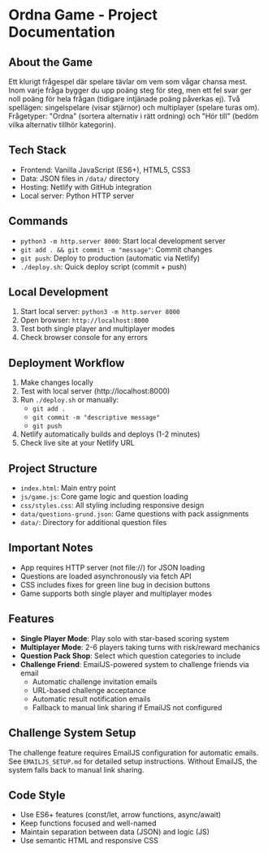 # Ordna Game - Project Documentation

## About the Game
Ett klurigt frågespel där spelare tävlar om vem som vågar chansa mest. Inom varje fråga bygger du upp poäng steg för steg, men ett fel svar ger noll poäng för hela frågan (tidigare intjänade poäng påverkas ej). Två spellägen: singelspelare (visar stjärnor) och multiplayer (spelare turas om). Frågetyper: "Ordna" (sortera alternativ i rätt ordning) och "Hör till" (bedöm vilka alternativ tillhör kategorin).

## Tech Stack
- Frontend: Vanilla JavaScript (ES6+), HTML5, CSS3
- Data: JSON files in `/data/` directory
- Hosting: Netlify with GitHub integration
- Local server: Python HTTP server

## Commands
- `python3 -m http.server 8000`: Start local development server
- `git add . && git commit -m "message"`: Commit changes
- `git push`: Deploy to production (automatic via Netlify)
- `./deploy.sh`: Quick deploy script (commit + push)

## Local Development
1. Start local server: `python3 -m http.server 8000`
2. Open browser: `http://localhost:8000`
3. Test both single player and multiplayer modes
4. Check browser console for any errors

## Deployment Workflow
1. Make changes locally
2. Test with local server (http://localhost:8000)
3. Run `./deploy.sh` or manually:
   - `git add .`
   - `git commit -m "descriptive message"`
   - `git push`
4. Netlify automatically builds and deploys (1-2 minutes)
5. Check live site at your Netlify URL

## Project Structure
- `index.html`: Main entry point
- `js/game.js`: Core game logic and question loading
- `css/styles.css`: All styling including responsive design
- `data/questions-grund.json`: Game questions with pack assignments
- `data/`: Directory for additional question files

## Important Notes
- App requires HTTP server (not file://) for JSON loading
- Questions are loaded asynchronously via fetch API
- CSS includes fixes for green line bug in decision buttons
- Game supports both single player and multiplayer modes

## Features
- **Single Player Mode**: Play solo with star-based scoring system
- **Multiplayer Mode**: 2-6 players taking turns with risk/reward mechanics
- **Question Pack Shop**: Select which question categories to include
- **Challenge Friend**: EmailJS-powered system to challenge friends via email
  - Automatic challenge invitation emails
  - URL-based challenge acceptance
  - Automatic result notification emails
  - Fallback to manual link sharing if EmailJS not configured

## Challenge System Setup
The challenge feature requires EmailJS configuration for automatic emails. See `EMAILJS_SETUP.md` for detailed setup instructions. Without EmailJS, the system falls back to manual link sharing.

## Code Style
- Use ES6+ features (const/let, arrow functions, async/await)
- Keep functions focused and well-named
- Maintain separation between data (JSON) and logic (JS)
- Use semantic HTML and responsive CSS